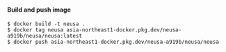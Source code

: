 #### Build and push image    

    $ docker build -t neusa .
    $ docker tag neusa asia-northeast1-docker.pkg.dev/neusa-a919b/neusa/neusa:latest
    $ docker push asia-northeast1-docker.pkg.dev/neusa-a919b/neusa/neusa